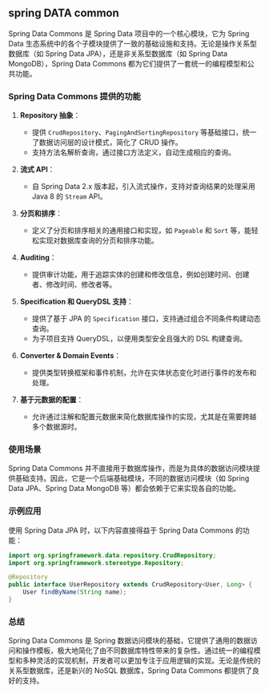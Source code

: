 ## spring DATA common

Spring Data Commons 是 Spring Data 项目中的一个核心模块，它为 Spring Data 生态系统中的各个子模块提供了一致的基础设施和支持。无论是操作关系型数据库（如
Spring Data JPA），还是非关系型数据库（如 Spring Data MongoDB），Spring Data Commons 都为它们提供了一套统一的编程模型和公共功能。

### Spring Data Commons 提供的功能

1. **Repository 抽象**：
    - 提供 `CrudRepository`、`PagingAndSortingRepository` 等基础接口，统一了数据访问层的设计模式，简化了 CRUD 操作。
    - 支持方法名解析查询，通过接口方法定义，自动生成相应的查询。

2. **流式 API**：
    - 自 Spring Data 2.x 版本起，引入流式操作，支持对查询结果的处理采用 Java 8 的 `Stream` API。

3. **分页和排序**：
    - 定义了分页和排序相关的通用接口和实现，如 `Pageable` 和 `Sort` 等，能轻松实现对数据库查询的分页和排序功能。

4. **Auditing**：
    - 提供审计功能，用于追踪实体的创建和修改信息，例如创建时间、创建者、修改时间、修改者等。

5. **Specification 和 QueryDSL 支持**：
    - 提供了基于 JPA 的 `Specification` 接口，支持通过组合不同条件构建动态查询。
    - 为子项目支持 QueryDSL，以便用类型安全且强大的 DSL 构建查询。

6. **Converter & Domain Events**：
    - 提供类型转换框架和事件机制，允许在实体状态变化时进行事件的发布和处理。

7. **基于元数据的配置**：
    - 允许通过注解和配置元数据来简化数据库操作的实现，尤其是在需要跨越多个数据源时。

### 使用场景

Spring Data Commons 并不直接用于数据库操作，而是为具体的数据访问模块提供基础支持。因此，它是一个后端基础模块，不同的数据访问模块（如
Spring Data JPA、Spring Data MongoDB 等）都会依赖于它来实现各自的功能。

### 示例应用

使用 Spring Data JPA 时，以下内容直接得益于 Spring Data Commons 的功能：

```java
import org.springframework.data.repository.CrudRepository;
import org.springframework.stereotype.Repository;

@Repository
public interface UserRepository extends CrudRepository<User, Long> {
    User findByName(String name);
}
```

### 总结

Spring Data Commons 是 Spring
数据访问模块的基础，它提供了通用的数据访问和操作模板，极大地简化了由不同数据库特性带来的复杂性。通过统一的编程模型和多种灵活的实现机制，开发者可以更加专注于应用逻辑的实现。无论是传统的关系型数据库，还是新兴的
NoSQL 数据库，Spring Data Commons 都提供了良好的支持。
